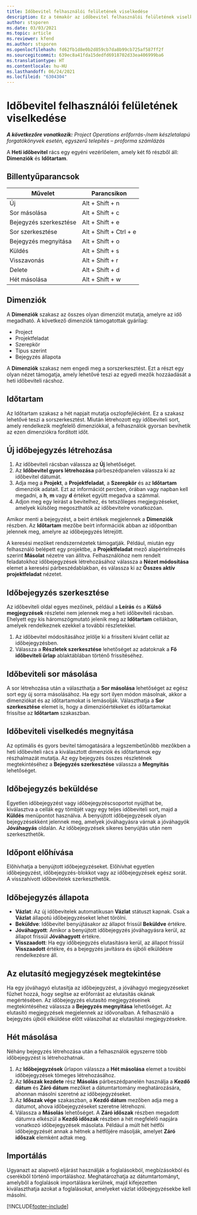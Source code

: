 ```yaml
---
title: Időbevitel felhasználói felületének viselkedése
description: Ez a témakör az időbevitel felhasználói felületének viselkedéséről nyújt információkat.
author: stsporen
ms.date: 03/03/2021
ms.topic: article
ms.reviewer: kfend
ms.author: stsporen
ms.openlocfilehash: fd62fb1d8e0b2d859cb7da8b99cb725af587ff2f
ms.sourcegitcommit: 639ec8a41fda15dedfd6918702d33ea406999ba6
ms.translationtype: HT
ms.contentlocale: hu-HU
ms.lasthandoff: 06/24/2021
ms.locfileid: "6304304"
---
```

# <a name="time-entry-ui-behavior"></a>Időbevitel felhasználói felületének viselkedése

_**A következőre vonatkozik:** Project Operations erőforrás-/nem készletalapú forgatókönyvek esetén, egyszerű telepítés – proforma számlázás_


A **Heti időbevitel** rács egy egyéni vezérlőelem, amely két fő részből áll: **Dimenziók** és **Időtartam**.

## <a name="keyboard-shortcuts"></a>Billentyűparancsok
| Művelet        | Parancsikon                  |
|------------   |------------------------   |
| Új           | Alt + Shift + n           |
| Sor másolása      | Alt + Shift + c           |
| Bejegyzés szerkesztése    | Alt + Shift + e           |
| Sor szerkesztése      | Alt + Shift + Ctrl + e    |
| Bejegyzés megnyitása    | Alt + Shift + o           |
| Küldés        | Alt + Shift + s           |
| Visszavonás        | Alt + Shift + r           |
| Delete        | Alt + Shift + d           |
| Hét másolása     | Alt + Shift + w           |

## <a name="dimensions"></a>Dimenziók
A **Dimenziók** szakasz az összes olyan dimenziót mutatja, amelyre az idő megadható. A következő dimenziók támogatottak gyárilag:

  - Project
  - Projektfeladat
  - Szerepkör
  - Típus szerint
  - Bejegyzés állapota

A **Dimenziók** szakasz nem engedi meg a sorszerkesztést. Ezt a részt egy olyan nézet támogatja, amely lehetővé teszi az egyedi mezők hozzáadását a heti időbeviteli rácshoz.

## <a name="duration"></a>Időtartam
Az Időtartam szakasz a hét napjait mutatja oszlopfejlécként. Ez a szakasz lehetővé teszi a sorszerkesztést. Miután létrehozott egy időbeviteli sort, amely rendelkezik megfelelő dimenziókkal, a felhasználók gyorsan bevihetik az ezen dimenziókra fordított időt.

## <a name="create-a-new-time-entry"></a>Új időbejegyzés létrehozása

1. Az időbeviteli rácsban válassza az **Új** lehetőséget. 
2. Az **Időbevitel gyors létrehozása** párbeszédpanelen válassza ki az időbevitel dátumát.
3. Adja meg a **Projekt**, a **Projektfeladat**, a **Szerepkör** és az **Időtartam** dimenziók adatait. Ezt az információt percben, órában vagy napban kell megadni, a **h**, **m** vagy **d** értéket együtt megadva a számmal. 
4. Adjon meg egy leírást a bevitelhez, és tetszőleges megjegyzéseket, amelyek külsőleg megoszthatók az időbevitelre vonatkozóan. 

Amikor menti a bejegyzést, a beírt értékek megjelennek a **Dimenziók** részben. Az **Időtartam** mezőbe beírt információk abban az időpontban jelennek meg, amelyre az időbejegyzés létrejött.

A keresési mezőket rendszernézetek támogatják. Például, miután egy felhasználó belépett egy projektbe, a **Projektfeladat** mező alapértelmezés szerint **Másolat** nézetre van állítva. Felhasználóhoz nem rendelt feladatokhoz időbejegyzések létrehozásához válassza a **Nézet módosítása** elemet a keresési párbeszédablakban, és válassza ki az **Összes aktív projektfeladat** nézetet.

## <a name="edit-a-time-entry"></a>Időbejegyzés szerkesztése 
Az időbeviteli oldal egyes mezőinek, például a **Leírás** és a **Külső megjegyzések** részletei nem jelennek meg a heti időbeviteli rácsban. Ehelyett egy kis háromszögmutató jelenik meg az **Időtartam** cellákban, amelyek rendelkeznek ezekkel a további részletekkel. 

1. Az időbevitel módosításához jelölje ki a frissíteni kívánt cellát az időbejegyzésben.
2. Válassza a **Részletek szerkesztése** lehetőséget az adatoknak a **Fő időbeviteli űrlap** ablaktáblában történő frissítéséhez. 

## <a name="copy-a-time-entry-row"></a>Időbeviteli sor másolása
A sor létrehozása után a választhatja a **Sor másolása** lehetőséget az egész sort egy új sorra másolásához. Ha egy sort ilyen módon másolnak, akkor a dimenziókat és az időtartamokat is lemásolják. Választhatja a **Sor szerkesztése** elemet is, hogy a dimenzióértékeket és időtartamokat frissítse az **Időtartam** szakaszban.

## <a name="open-a-time-entry-behavior"></a>Időbeviteli viselkedés megnyitása
Az optimális és gyors bevitel támogatására a legszembetűnőbb mezőkben a heti időbeviteli rács a kiválasztott dimenziók és időtartamok egy részhalmazát mutatja. Az egy bejegyzés összes részletének megtekintéséhez a **Bejegyzés szerkesztése** válassza a **Megnyitás** lehetőséget.

## <a name="submit-a-time-entry"></a>Időbejegyzés beküldése
Egyetlen időbejegyzést vagy időbejegyzéscsoportot nyújthat be, kiválasztva a cellák egy tömbjét vagy egy teljes időbeviteli sort, majd a **Küldés** menüpontot használva. A benyújtott időbejegyzések olyan bejegyzésekként jelennek meg, amelyek jóváhagyásra várnak a jóváhagyók **Jóváhagyás** oldalán. Az időbejegyzések sikeres benyújtás után nem szerkeszthetők.

## <a name="recall-a-time-entry"></a>Időpont előhívása
Előhívhatja a benyújtott időbejegyzéseket. Előhívhat egyetlen időbejegyzést, időbejegyzés-blokkot vagy az időbejegyzések egész sorát. A visszahívott időbevitelek szerkeszthetők.

## <a name="time-entry-status"></a>Időbejegyzés állapota

- **Vázlat**: Az új időbevitelek automatikusan **Vázlat** státuszt kapnak. Csak a **Vázlat** állapotú időbejegyzéseket lehet törölni.
- **Beküldve**: Időbevitel benyújtásakor az állapot frissül **Beküldve** értékre. 
- **Jóváhagyott**: Amikor a benyújtott időbejegyzés jóváhagyásra kerül, az állapot frissül **Jóváhagyott** értékre. 
- **Visszaadott**: Ha egy időbejegyzés elutasításra kerül, az állapot frissül **Visszaadott** értékre, és a bejegyzés javításra és újbóli elküldésre rendelkezésre áll. 

## <a name="view-rejection-comments"></a>Az elutasító megjegyzések megtekintése
Ha egy jóváhagyó elutasítja az időbejegyzést, a jóváhagyó megjegyzéseket fűzhet hozzá, hogy segítse az erőforrást az elutasítás okának megértésében. Az időbejegyzés elutasító megjegyzéseinek megtekintéséhez válassza a **Bejegyzés megnyitása** lehetőséget. Az elutasító megjegyzések megjelennek az idővonalban. A felhasználó a bejegyzés újbóli elküldése előtt válaszolhat az elutasítási megjegyzésekre.

## <a name="copy-week"></a>Hét másolása
Néhány bejegyzés létrehozása után a felhasználók egyszerre több időbejegyzést is létrehozhatnak.

1. Az **Időbejegyzések** űrlapon válassza a **Hét másolása** elemet a további időbejegyzések tömeges létrehozásához. 
2. Az **Időszak kezdete** rész **Másolás** párbeszédpanelén használja a **Kezdő dátum** és **Záró dátum** mezőket a dátumtartomány meghatározására, ahonnan másolni szeretné az időbejegyzéseket. 
3. Az **Időszak vége** szakaszban, a **Kezdő dátum** mezőben adja meg a dátumot, ahova időbejegyzéseket szeretne létrehozni. 
4. Válassza a **Másolás** lehetőséget. A **Záró időszak** részben megadott dátumra elkészül a **Kezdő időszak** részben a hét megfelelő napjára vonatkozó időbejegyzések másolata. Például a múlt hét hétfői időbejegyzését annak a hétnek a hétfőjére másolják, amelyet **Záró időszak** elemként adtak meg.

## <a name="import"></a>Importálás
Ugyanazt az alapvető eljárást használják a foglalásokból, megbízásokból és cserékből történő importáláshoz. Meghatározhatja az dátumtartományt, amelyből a foglalások importálásra kerülnek, majd kifejezetten kiválaszthatja azokat a foglalásokat, amelyeket vázlat időbejegyzésekbe kell másolni. 


[!INCLUDE[footer-include](../includes/footer-banner.md)]
